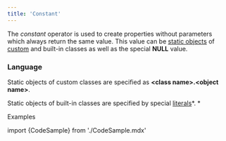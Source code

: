 ```yaml
---
title: 'Constant'
---
```


The *constant* operator is used to create properties without parameters which always return the same value. This value can be [static objects](Static_objects.md) of [custom](User_classes.md) and built-in classes as well as the special **NULL** value. 

### Language

Static objects of custom classes are specified as **<class name\>.<object name\>**.

Static objects of built-in classes are specified by special [literals](Literals.md)*. *

Examples

import {CodeSample} from './CodeSample.mdx'

<CodeSample url="http://documentation.lsfusion.org:5000/sample?file=PropertySample&block=constant"/>

  
